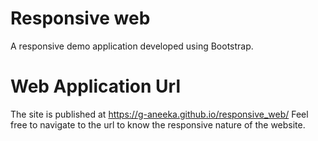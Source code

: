 # Responsive web
A responsive demo application developed using Bootstrap.

# Web Application Url
The site is published at https://g-aneeka.github.io/responsive_web/
Feel free to navigate to the url to know the responsive nature of the website.
